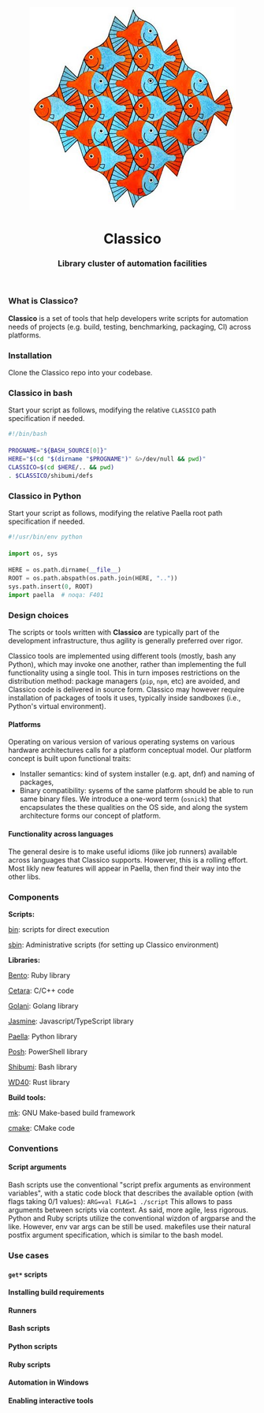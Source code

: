 <p align="center">
  <img src="docs/classico.jpg" alt="Logo" />
</p>
<h1 align="center">Classico</h1>
<h3 align="center">Library cluster of automation facilities</h3>
<p><br></p>

### What is Classico?

**Classico** is a set of tools that help developers write scripts for automation needs of projects (e.g. build, testing, benchmarking, packaging, CI) across platforms.

### Installation
Clone the Classico repo into your codebase.

### Classico in bash
Start your script as follows, modifying the relative `CLASSICO` path specification if needed.
```bash
#!/bin/bash

PROGNAME="${BASH_SOURCE[0]}"
HERE="$(cd "$(dirname "$PROGNAME")" &>/dev/null && pwd)"
CLASSICO=$(cd $HERE/.. && pwd)
. $CLASSICO/shibumi/defs
```

### Classico  in Python
Start your script as follows, modifying the relative Paella root path specification if needed.
```python
#!/usr/bin/env python

import os, sys

HERE = os.path.dirname(__file__)
ROOT = os.path.abspath(os.path.join(HERE, ".."))
sys.path.insert(0, ROOT)
import paella  # noqa: F401
```

### Design choices

The scripts or tools written with **Classico** are typically part of the development infrastructure, thus agility is generally preferred over rigor.

Classico tools are implemented using different tools (mostly, bash any Python), which may invoke one another, rather than implementing the full functionality using a single tool. This in turn imposes restrictions on the distribution method: package managers (`pip`, `npm`, etc) are avoided, and Classico code is delivered in source form. Classico may however require installation of packages of tools it uses, typically inside sandboxes (i.e., Python's virtual environment).

#### Platforms

Operating on various version of various operating systems on various hardware architectures calls for a platform conceptual model. Our platform concept is built upon functional traits:
* Installer semantics: kind of system installer (e.g. apt, dnf) and naming of packages,
* Binary compatibility: sysems of the same platform should be able to run same binary files.
We introduce a one-word term (`osnick`) that encapsulates the these qualities on the OS side, and along the system architecture forms our concept of platform.

#### Functionality across languages

The general desire is to make useful idioms (like job runners) available across languages that Classico supports. Howerver, this is a rolling effort. Most likly new features will appear in Paella, then find their way into the other libs.

### Components

**Scripts:**

[bin](docs/bin.md): scripts for direct execution

[sbin](docs/sbin.md): Administrative scripts (for setting up Classico environment)

**Libraries:**

[Bento](docs/bento/README.md): Ruby library

[Cetara](cetara/README.md): C/C++ code

[Golani](docs/golani.md): Golang library

[Jasmine](docs/jasmine/README.md): Javascript/TypeScript library

[Paella](docs/paella/README.md): Python library

[Posh](docs/posh.md): PowerShell library

[Shibumi](docs/shibumi/README.md): Bash library

[WD40](docs/wd40.md): Rust library

**Build tools:**

[mk](docs/mk/README.md): GNU Make-based build framework

[cmake](docs/cmake.md): CMake code


### Conventions

#### Script arguments
Bash scripts use the conventional "script prefix arguments as environment variables", with a static code block that describes the available option (with flags taking 0/1 values):
`ARG=val FLAG=1 ./script`
This allows to pass arguments between scripts via context. As said, more agile, less rigorous.
Python and Ruby scripts utilize the conventional wizdon of argparse and the like. However, env var args can be still be used.
makefiles use their natural postfix argument specification, which is similar to the bash model.

### Use cases

#### `get*` scripts

#### Installing build requirements

#### Runners

#### Bash scripts

#### Python scripts

#### Ruby scripts

#### Automation in Windows

#### Enabling interactive tools

